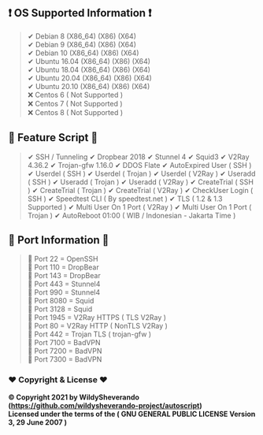 
## ❗ OS Supported Information ❗

> ✔ Debian 8 (X86_64) (X86) (X64)<br>
> ✔ Debian 9 (X86_64) (X86) (X64)<br>
> ✔ Debian 10 (X86_64) (X86) (X64)<br>
> ✔ Ubuntu 16.04 (X86_64) (X86) (X64)<br>
> ✔ Ubuntu 18.04 (X86_64) (X86) (X64)<br>
> ✔ Ubuntu 20.04 (X86_64) (X86) (X64)<br>
> ✔ Ubuntu 20.10 (X86_64) (X86) (X64)<br>
> ❌ Centos 6 ( Not Supported )<br>
> ❌ Centos 7 ( Not Supported )<br>
> ❌ Centos 8 ( Not Supported ) <br>

## 🔰 Feature Script 🔰
> ✔ SSH / Tunneling
> ✔ Dropbear 2018 
> ✔ Stunnel 4
> ✔ Squid3
> ✔ V2Ray 4.36.2
> ✔ Trojan-gfw 1.16.0
> ✔ DDOS Flate 
> ✔ AutoExpired User ( SSH )
> ✔ Userdel ( SSH )
> ✔ Userdel ( Trojan )
> ✔ Userdel ( V2Ray )
> ✔ Useradd ( SSH )
> ✔ Useradd ( Trojan )
> ✔ Useradd ( V2Ray )
> ✔ CreateTrial ( SSH )
> ✔ CreateTrial ( Trojan )
> ✔ CreateTrial ( V2Ray )
> ✔ CheckUser Login ( SSH )
> ✔ Speedtest CLI ( By speedtest.net )
> ✔ TLS ( 1.2 & 1.3 Supported ) 
> ✔ Multi User On 1 Port ( V2Ray )
> ✔ Multi User On 1 Port ( Trojan )
> ✔ AutoReboot 01:00 ( WIB / Indonesian - Jakarta Time )

## 🔰 Port Information 🔰
> 🔸 Port 22 = OpenSSH<br>
> 🔸 Port 110 = DropBear<br>
> 🔸 Port 143 = DropBear<br>
> 🔸 Port 443 = Stunnel4<br>
> 🔸 Port 990 = Stunnel4<br>
> 🔸 Port 8080 = Squid<br>
> 🔸 Port 3128 = Squid<br>
> 🔸 Port 1945 = V2Ray HTTPS ( TLS V2Ray )<br>
> 🔸 Port 80 = V2Ray HTTP ( NonTLS V2Ray )<br>
> 🔸 Port 442 = Trojan TLS ( trojan-gfw )<br>
> 🔸 Port 7100 = BadVPN <br>
> 🔸 Port 7200 = BadVPN<br>
> 🔸 Port 7300 = BadVPN<br>

### ❤ Copyright & License ❤

<b>© Copyright 2021 by WildySheverando (https://github.com/wildysheverando-project/autoscript)</b> <br>
<b>Licensed under the terms of the ( GNU GENERAL PUBLIC LICENSE Version 3, 29 June 2007 )</b>
